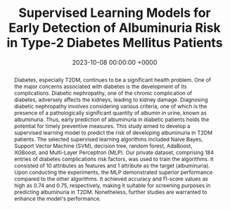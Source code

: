 ---
title:          "Supervised Learning Models for Early Detection of Albuminuria Risk in Type-2 Diabetes Mellitus Patients"
date:           2023-10-08 00:00:00 +0000
selected:       true
pub:            "2023 10th International Conference on Advanced Informatics: Concept, Theory and Application (ICAICTA)"
# pub_pre:        "Submitted to "
# pub_post:       'Under review.'
# pub_last:       ' <span class="badge badge-pill badge-publication badge-success">Spotlight</span>'
# pub_date:       "2023"
abstract: >-
  Diabetes, especially T2DM, continues to be a significant health problem. One of the major concerns associated with diabetes is the development of its complications. Diabetic nephropathy, one of the chronic complication of diabetes, adversely affects the kidneys, leading to kidney damage. Diagnosing diabetic nephropathy involves considering various criteria, one of which is the presence of a pathologically significant quantity of albumin in urine, known as albuminuria. Thus, early prediction of albuminuria in diabetic patients holds the potential for timely preventive measures. This study aimed to develop a supervised learning model to predict the risk of developing albuminuria in T2DM patients. The selected supervised learning algorithms included Naive Bayes, Support Vector Machine (SVM), decision tree, random forest, AdaBoost, XGBoost, and Multi-Layer Perceptron (MLP). Our private dataset, comprising 184 entries of diabetes complications risk factors, was used to train the algorithms. It consisted of 10 attributes as features and 1 attribute as the target (albuminuria). Upon conducting the experiments, the MLP demonstrated superior performance compared to the other algorithms. It achieved accuracy and f1-score values as high as 0.74 and 0.75, respectively, making it suitable for screening purposes in predicting albuminuria in T2DM. Nonetheless, further studies are warranted to enhance the model's performance.
# cover:          /assets/images/covers/cover1.jpg
authors:
- Arief Purnama Muharram
- Dicky Levenus Tahapary
- Yeni Dwi Lestari
- Randy Sarayar
- Valerie Josephine Dirjayanto
links:
  Paper: https://doi.org/10.1109/ICAICTA59291.2023.10390334
  arXiv: https://arxiv.org/abs/2309.16742
---